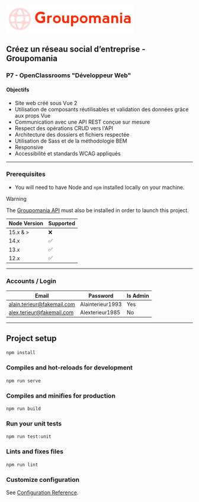 ![Groupomania Icon](/assets/groupomania-red-icon.png)

## Créez un réseau social d’entreprise - Groupomania
### P7 - OpenClassrooms "Développeur Web"

#### Objectifs
- Site web créé sous Vue 2
- Utilisation de composants réutilisables et validation des données grâce aux props Vue
- Communication avec une API REST conçue sur mesure
- Respect des opérations CRUD vers l'API
- Architecture des dossiers et fichiers respectée
- Utilisation de Sass et de la méthodologie BEM
- Responsive
- Accessibilité et standards WCAG appliqués

---

### Prerequisites

- You will need to have Node and `npm` installed locally on your machine.

> [!WARNING]  
> The [Groupomania API](https://github.com/Alex-Pqn/Groupomania-ocr_dw/tree/main/back) must also be installed in order to launch this project.

| Node Version    | Supported          |
| --------------- | ------------------ |
| 15.x & >        | :x:                |
| 14.x            | :white_check_mark: |
| 13.x            | :white_check_mark: |
| 12.x            | :white_check_mark: |

---

### Accounts / Login

| Email                      | Password          | Is Admin |
| -------------------------- | ----------------- | -------- |
| alain.terieur@fakemail.com | Alainterieur1993  | Yes      |
| alex.terieur@fakemail.com  | Alexterieur1985   | No       |

---

## Project setup
```
npm install
```

### Compiles and hot-reloads for development
```
npm run serve
```

### Compiles and minifies for production
```
npm run build
```

### Run your unit tests
```
npm run test:unit
```

### Lints and fixes files
```
npm run lint
```

### Customize configuration
See [Configuration Reference](https://cli.vuejs.org/config/).
